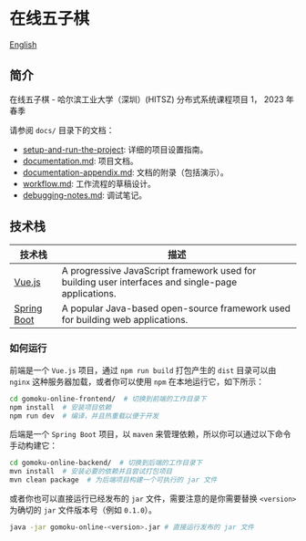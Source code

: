 # 在线五子棋

[English](README.md)

## 简介

在线五子棋 - 哈尔滨工业大学（深圳）(HITSZ) 分布式系统课程项目 1， 2023 年春季

请参阅 `docs/` 目录下的文档：

- [setup-and-run-the-project](docs/setup-and-run-the-project.md): 详细的项目设置指南。
- [documentation.md](docs/documentation.md): 项目文档。
- [documentation-appendix.md](docs/documentation-appendix.md): 文档的附录（包括演示）。
- [workflow.md](docs/workflow.md): 工作流程的草稿设计。
- [debugging-notes.md](docs/debugging-notes.md): 调试笔记。

## 技术栈

| 技术栈                                                | 描述                                                                                               |
| ----------------------------------------------------- | -------------------------------------------------------------------------------------------------- |
| [Vue.js](https://vuejs.org/)                          | A progressive JavaScript framework used for building user interfaces and single-page applications. |
| [Spring Boot](https://spring.io/projects/spring-boot) | A popular Java-based open-source framework used for building web applications.                     |

<!-- | [Mybatis](https://mybatis.org/mybatis-3/)             | A persistence framework with support for custom SQL, stored procedures and advanced mappings. | -->
<!-- | [MySQL](https://www.mysql.com/)                       | A relational database management system.                                                      | -->

### 如何运行

前端是一个 `Vue.js` 项目，通过 `npm run build` 打包产生的 `dist` 目录可以由 `nginx` 这种服务器加载，或者你可以使用 `npm` 在本地运行它，如下所示：

```sh
cd gomoku-online-frontend/  # 切换到前端的工作目录下
npm install  # 安装项目依赖
npm run dev  # 编译，并且热重载以便于开发
```

后端是一个 `Spring Boot` 项目，以 `maven` 来管理依赖，所以你可以通过以下命令手动构建它：

```sh
cd gomoku-online-backend/  # 切换到后端的工作目录下
mvn install  # 安装必要的依赖并且尝试打包项目
mvn clean package  # 为后端项目构建一个可执行的 jar 文件
```

或者你也可以直接运行已经发布的 `jar` 文件，需要注意的是你需要替换 `<version>` 为确切的 `jar` 文件版本号（例如 `0.1.0`）。

```sh
java -jar gomoku-online-<version>.jar # 直接运行发布的 jar 文件
```
